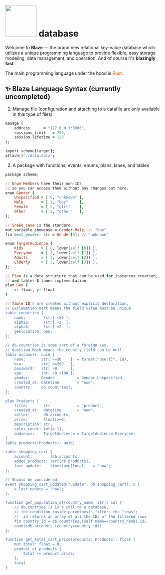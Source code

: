 # <img src="./appearance/blaze_logo.png" width="100px"> database
Welcome to <strong>Blaze</strong> — the brand new relational key-value database which utilizes a unique programming language to provide flexible, easy storage modeling, data management, and operation. 
And of course it's <strong>blazingly fast</strong>
<p>The main programming language under the hood is <span style="color:#fc5604">Rust</span>.</p>


## ✨ Blaze Language Syntax (currently uncompleted)
1. Manage file (configuration and attaching to a datafile are only available in this type of files)
```ruby 
manage (
    address      = "127.0.0.1:3306",
    sessions_limit   = 250,
    session_lifetime = 120
);

import scheme[target];
attach()"./data.dblz";

```
2. A package with functions, events, enums, plans, lanes, and tables
```ruby
package scheme;

// Enum Members have their own IDs
// so you can access them without any changes but here.
enum Gender {
    Unspecified = [ 0, "unknown" ],
    Male        = [ 1, "boy"     ], 
    Female      = [ 2, "girl"    ], 
    Other       = [ 3, "other"   ],
};

// Snake_case is the standard
mut variable_showcase = Gender.Male; // "boy"
fin best_gender: str = Gender[0]; // "unknown"

enum TargetAudience {
    Kids        = [ 0, lower(self [0]) ],
    Everyone    = [ 1, lower(self [1]) ],
    Adults      = [ 2, lower(self [2]) ],
    Elderly     = [ 3, lower(self [3]) ],
};

// Plan is a data structure that can be used for instances creation,
// and tables & lanes implementation
plan Geo {
    x: float, y: float
}

// Table ID's are created without explicit declaration,
// Exclamation mark means the field value must be unique
table countries {
    name:        !str[ <50 ],
    alpha2:      !str[ =2  ],
    alpha3:      !str[ =2  ],
    geolocation: Geo;
};

// db.countries is some sort of a foreign key,
// Question Mark means the country field can be null
table accounts: uuid {
    name:       str[ <=30    ]  = format("User{}", id),
    bio:        str[ <=200   ],
    password:   str[ >8      ],
    age:        int[ >0 <100 ],
    gender:     Gender          = Gender.Unspecified,
    created_at: datetime        = "now";
    country:    db.countries?,
};

plan Products {
    title:       str            = "product",
    created_at:  datetime       = "now",
    seller:      db.accounts,
    price:       float[>=0],
    description: str,
    sales_count: int[>-1],
    audience:    TargetAudience = TargetAudience.Everyone;
}  
table products(Products): uuid;

table shopping_cart {
    account:        !db.accounts,
    added_products: !arr[db.products],
    last_update:    timestamp[local]   = "now";
};

// Should be considered
event shopping_cart_updated("update", db.shopping_cart): x {
    x.last_update = "now";
};

function get_population_of(country_name: str): int {
    // db.contries.() is a call to a database,
    // the condition inside parenthesis filters the "rows";
    // .id returns an array of all the IDs of the filtered rows
    fin country_id = db.countries.(self.name==country_name).id; 
    count(db.accounts.(country=country_id))
};

function get_total_cart_price(products: Products): float {
    mut total: float = 0;
    product of products {
        total += product.price;
    };
    total
}
